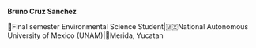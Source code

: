 **Bruno Cruz Sanchez**

🌱Final semester Environmental Science Student|🇲🇽National Autonomous University of Mexico (UNAM)|📍Merida, Yucatan 



  

<!---
BrunoCruzSanchez/BrunoCruzSanchez is a ✨ special ✨ repository because its `README.md` (this file) appears on your GitHub profile.
You can click the Preview link to take a look at your changes.
--->
